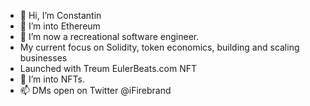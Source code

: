 - 👋 Hi, I’m Constantin
- 👀 I’m into Ethereum
- 🌱 I’m now a recreational software engineer. 
- My current focus on Solidity, token economics, building and scaling businesses
- Launched with Treum EulerBeats.com NFT
- 💞️ I’m into NFTs. 
- 📫 DMs open on Twitter @iFirebrand

<!---
iFirebrand/iFirebrand is a ✨ special ✨ repository because its `README.md` (this file) appears on your GitHub profile.
You can click the Preview link to take a look at your changes.
--->
